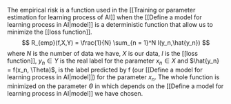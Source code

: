 The empirical risk is a function used in the [[Training or parameter estimation for learning process of AI]] when the [[Define a model for learning process in AI|model]] is a deterministic function that allow us to minimize the [[loss function]].
$$
R_{emp}(f,X,Y) = \frac{1}{N} \sum_{n = 1}^N l(y_n,\hat{y_n})
$$
where $N$ is the number of data we have, $X$ is our data, $l$ is the [[loss function]], $y_n \in Y$ is the real label for the parameter $x_n \in X$ and $\hat{y_n} = f(x_n, \Theta)$, is the label predicted by f (our [[Define a model for learning process in AI|model]]) for the parameter $x_n$. 
The whole function is minimized on the parameter $\Theta$ in which depends on the [[Define a model for learning process in AI|model]] we have chosen. 